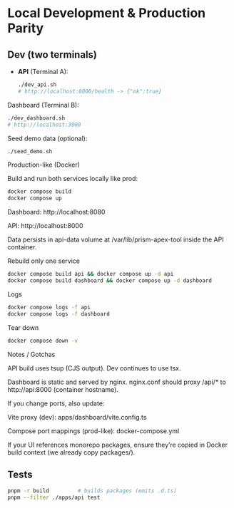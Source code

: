 # Local Development & Production Parity

## Dev (two terminals)
- **API** (Terminal A):
  ```bash
  ./dev_api.sh
  # http://localhost:8000/health -> {"ok":true}
  ```

Dashboard (Terminal B):

```bash
./dev_dashboard.sh
# http://localhost:3000
```

Seed demo data (optional):

```bash
./seed_demo.sh
```

Production-like (Docker)

Build and run both services locally like prod:

```bash
docker compose build
docker compose up
```

Dashboard: http://localhost:8080

API: http://localhost:8000

Data persists in api-data volume at /var/lib/prism-apex-tool inside the API container.

Rebuild only one service
```bash
docker compose build api && docker compose up -d api
docker compose build dashboard && docker compose up -d dashboard
```

Logs
```bash
docker compose logs -f api
docker compose logs -f dashboard
```

Tear down
```bash
docker compose down -v
```

Notes / Gotchas

API build uses tsup (CJS output). Dev continues to use tsx.

Dashboard is static and served by nginx. nginx.conf should proxy /api/* to http://api:8000 (container hostname).

If you change ports, also update:

Vite proxy (dev): apps/dashboard/vite.config.ts

Compose port mappings (prod-like): docker-compose.yml

If your UI references monorepo packages, ensure they’re copied in Docker build context (we already copy packages/).

## Tests

```bash
pnpm -r build         # builds packages (emits .d.ts)
pnpm --filter ./apps/api test
```
